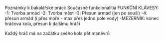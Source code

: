 Poznámky k bakalářské práci:
Současné funkcionalitia
FUNKČNÍ KLÁVESY:
-1: Tvorba armád
-2: Tvorba měst
-3: Přesun armád (jen po souši)
-4: přesun armád (i přes moře - max přes jedno pole vody)
-MEZERNÍK: konec hráčova kola, přesun k dalšímu hráči

Každý hráč má na začátku svého kola pět manévrů
